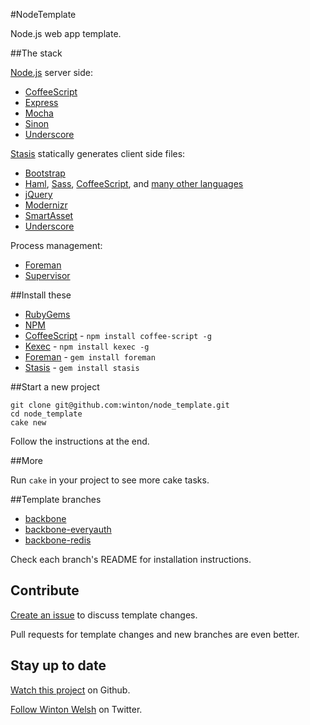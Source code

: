 #NodeTemplate

Node.js web app template.

##The stack

[Node.js](http://nodejs.org/) server side:

* [CoffeeScript](http://coffeescript.org)
* [Express](http://expressjs.com)
* [Mocha](http://visionmedia.github.com/mocha)
* [Sinon](http://sinonjs.org)
* [Underscore](http://documentcloud.github.com/underscore)

[Stasis](http://stasis.me) statically generates client side files:

* [Bootstrap](http://twitter.github.com/bootstrap)
* [Haml](http://haml-lang.com/), [Sass](http://sass-lang.com), [CoffeeScript](http://coffeescript.org), and [many other languages](http://stasis.me/#more)
* [jQuery](http://jquery.com)
* [Modernizr](http://modernizr.com/)
* [SmartAsset](https://github.com/winton/smart_asset)
* [Underscore](http://documentcloud.github.com/underscore)

Process management:

* [Foreman](https://github.com/ddollar/foreman)
* [Supervisor](https://github.com/isaacs/node-supervisor)

##Install these

* [RubyGems](http://rubygems.org)
* [NPM](http://npmjs.org)
* [CoffeeScript](http://coffeescript.org) - `npm install coffee-script -g`
* [Kexec](https://github.com/jprichardson/node-kexec) - `npm install kexec -g`
* [Foreman](http://blog.daviddollar.org/2011/05/06/introducing-foreman.html) - `gem install foreman`
* [Stasis](http://stasis.me) - `gem install stasis`

##Start a new project

	git clone git@github.com:winton/node_template.git
	cd node_template
	cake new

Follow the instructions at the end.

##More

Run `cake` in your project to see more cake tasks.

##Template branches

* [backbone](https://github.com/winton/node_template/tree/backbone)
* [backbone-everyauth](https://github.com/winton/node_template/tree/backbone-everyauth)
* [backbone-redis](https://github.com/winton/node_template/tree/backbone-redis)

Check each branch's README for installation instructions.

## Contribute

[Create an issue](https://github.com/winton/node_template/issues/new) to discuss template changes.

Pull requests for template changes and new branches are even better.

## Stay up to date

[Watch this project](https://github.com/winton/node_template#) on Github.

[Follow Winton Welsh](http://twitter.com/intent/user?screen_name=wintonius) on Twitter.